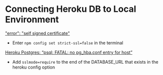 # Connecting Heroku DB to Local Environment

["error": "self signed certificate"](https://stackoverflow.com/questions/45088006/nodejs-error-self-signed-certificate-in-certificate-chain/45088585)

- Enter `npm config set strict-ssl=false` in the terminal

[Heroku Postgres: “psql: FATAL: no pg_hba.conf entry for host”](https://stackoverflow.com/questions/60048669/heroku-postgres-psql-fatal-no-pg-hba-conf-entry-for-host)

- Add `sslmode=require` to the end of the DATABASE_URL that exists in the heroku
  config option
